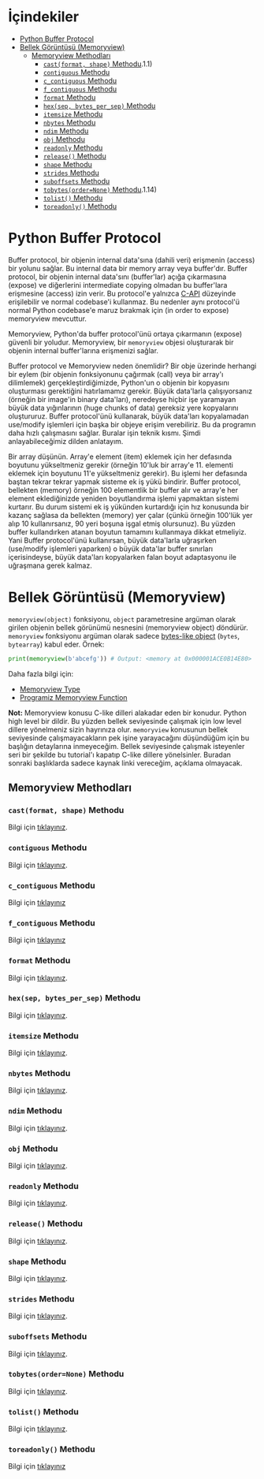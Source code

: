 # İçindekiler

- [Python Buffer Protocol](#1)
- [Bellek Görüntüsü (Memoryview)](#2)
    - [Memoryview Methodları](#2.1)
        - [`cast(format, shape)` Methodu](#2.1.1).1.1)
        - [`contiguous` Methodu](#2.1.2)
        - [`c_contiguous` Methodu](#2.1.2.1)
        - [`f_contiguous` Methodu](#2.1.2.2)
        - [`format` Methodu](#2.1.3)
        - [`hex(sep, bytes_per_sep)` Methodu](#2.1.4)
        - [`itemsize` Methodu](#2.1.5)
        - [`nbytes` Methodu](#2.1.6)
        - [`ndim` Methodu](#2.1.7)
        - [`obj` Methodu](#2.1.8)
        - [`readonly` Methodu](#2.1.9)
        - [`release()` Methodu](#2.1.10)
        - [`shape` Methodu](#2.1.11)
        - [`strides` Methodu](#2.1.12)
        - [`suboffsets` Methodu](#2.1.13)
        - [`tobytes(order=None)` Methodu](#2.1.14).1.14)
        - [`tolist()` Methodu](#2.1.15)
        - [`toreadonly()` Methodu](#2.1.16)

<h1 id="1">Python Buffer Protocol</h1>

Buffer protocol, bir objenin internal data'sına (dahili veri) erişmenin (access) bir yolunu sağlar. Bu internal data bir memory array veya buffer'dır. Buffer protocol, bir objenin internal data'sını (buffer'lar) açığa çıkarmasına (expose) ve diğerlerini intermediate copying olmadan bu buffer'lara erişmesine (access) izin verir. Bu protocol'e yalnızca [C-API](https://docs.python.org/3/c-api/ "https://docs.python.org/3/c-api/") düzeyinde erişilebilir ve normal codebase'i kullanmaz. Bu nedenler aynı protocol'ü normal Python codebase'e maruz bırakmak için (in order to expose) memoryview mevcuttur.

Memoryview, Python'da buffer protocol'ünü ortaya çıkarmanın (expose) güvenli bir yoludur. Memoryview, bir `memoryview` objesi oluşturarak bir objenin internal buffer'larına erişmenizi sağlar.

Buffer protocol ve Memoryview neden önemlidir? Bir obje üzerinde herhangi bir eylem (bir objenin fonksiyonunu çağırmak (call) veya bir array'ı dilimlemek) gerçekleştirdiğimizde, Python'un o objenin bir kopyasını oluşturması gerektiğini hatırlamamız gerekir. Büyük data'larla çalışıyorsanız (örneğin bir image'in binary data'ları), neredeyse hiçbir işe yaramayan büyük data yığınlarının (huge chunks of data) gereksiz yere kopyalarını oluştururuz. Buffer protocol'ünü kullanarak, büyük data'ları kopyalamadan use/modify işlemleri için başka bir objeye erişim verebiliriz. Bu da programın daha hızlı çalışmasını sağlar. Buralar işin teknik kısmı. Şimdi anlayabileceğimiz dilden anlatayım.

Bir array düşünün. Array'e element (item) eklemek için her defasında boyutunu yükseltmeniz gerekir (örneğin 10'luk bir array'e 11. elementi eklemek için boyutunu 11'e yükseltmeniz gerekir). Bu işlemi her defasında baştan tekrar tekrar yapmak sisteme ek iş yükü bindirir. Buffer protocol, bellekten (memory) örneğin 100 elementlik bir buffer alır ve array'e her element eklediğinizde yeniden boyutlandırma işlemi yapmaktan sistemi kurtarır. Bu durum sistemi ek iş yükünden kurtardığı için hız konusunda bir kazanç sağlasa da bellekten (memory) yer çalar (çünkü örneğin 100'lük yer alıp 10 kullanırsanız, 90 yeri boşuna işgal etmiş olursunuz). Bu yüzden buffer kullandırken atanan boyutun tamamını kullanmaya dikkat etmeliyiz. Yani Buffer protocol'ünü kullanırsan, büyük data'larla uğraşırken (use/modify işlemleri yaparken) o büyük data'lar buffer sınırları içerisindeyse, büyük data'ları kopyalarken falan boyut adaptasyonu ile uğraşmana gerek kalmaz.

<h1 id="2">Bellek Görüntüsü (Memoryview)</h1>

`memoryview(object)` fonksiyonu, `object` parametresine argüman olarak girilen objenin bellek görünümü nesnesini (memoryview object) döndürür. `memoryview` fonksiyonu argüman olarak sadece [bytes-like object](https://docs.python.org/3/glossary.html#term-bytes-like-object "https://docs.python.org/3/glossary.html#term-bytes-like-object") (`bytes`, `bytearray`) kabul eder. Örnek:
```py
print(memoryview(b'abcefg')) # Output: <memory at 0x000001ACE0B14E80>
```
Daha fazla bilgi için:
- [Memoryview Type](https://docs.python.org/3/library/stdtypes.html#memoryview)
- [Programiz Memoryview Function](https://www.programiz.com/python-programming/methods/built-in/memoryview)

**Not:** Memoryview konusu C-like dilleri alakadar eden bir konudur. Python high level bir dildir. Bu yüzden bellek seviyesinde çalışmak için low level dillere yönelmeniz sizin hayrınıza olur. `memoryview` konusunun bellek seviyesinde çalışmayacakların pek işine yarayacağını düşündüğüm için bu başlığın detaylarına inmeyeceğim. Bellek seviyesinde çalışmak isteyenler seri bir şekilde bu tutorial'ı kapatıp C-like dillere yönelsinler. Buradan sonraki başlıklarda sadece kaynak linki vereceğim, açıklama olmayacak.

<h2 id="2.1">Memoryview Methodları</h2>

<h3 id="2.1.1"><code>cast(format, shape)</code> Methodu</h3>

Bilgi için [tıklayınız](https://docs.python.org/3/library/stdtypes.html#memoryview.cast).

<h3 id="2.1.2"><code>contiguous</code> Methodu</h3>

Bilgi için [tıklayınız](https://docs.python.org/3/library/stdtypes.html#memoryview.contiguous "https://docs.python.org/3/library/stdtypes.html#memoryview.contiguous").

<h3 id="2.1.2.1"><code>c_contiguous</code> Methodu</h3>

Bilgi için [tıklayınız](https://docs.python.org/3/library/stdtypes.html#memoryview.c_contiguous "https://docs.python.org/3/library/stdtypes.html#memoryview.c_contiguous")

<h3 id="2.1.2.2"><code>f_contiguous</code> Methodu</h3>

Bilgi için [tıklayınız](https://docs.python.org/3/library/stdtypes.html#memoryview.f_contiguous "https://docs.python.org/3/library/stdtypes.html#memoryview.f_contiguous")

<h3 id="2.1.3"><code>format</code> Methodu</h3>

Bilgi için [tıklayınız](https://docs.python.org/3/library/stdtypes.html#memoryview.format "https://docs.python.org/3/library/stdtypes.html#memoryview.format").

<h3 id="2.1.4"><code>hex(sep, bytes_per_sep)</code> Methodu</h3>

Bilgi için [tıklayınız](https://docs.python.org/3/library/stdtypes.html#memoryview.hex "https://docs.python.org/3/library/stdtypes.html#memoryview.hex").

<h3 id="2.1.5"><code>itemsize</code> Methodu</h3>

Bilgi için [tıklayınız](https://docs.python.org/3/library/stdtypes.html#memoryview.itemsize "https://docs.python.org/3/library/stdtypes.html#memoryview.itemsize").

<h3 id="2.1.6"><code>nbytes</code> Methodu</h3>

Bilgi için [tıklayınız](https://docs.python.org/3/library/stdtypes.html#memoryview.nbytes "https://docs.python.org/3/library/stdtypes.html#memoryview.nbytes").

<h3 id="2.1.7"><code>ndim</code> Methodu</h3>

Bilgi için [tıklayınız](https://docs.python.org/3/library/stdtypes.html#memoryview.ndim "https://docs.python.org/3/library/stdtypes.html#memoryview.ndim").

<h3 id="2.1.8"><code>obj</code> Methodu</h3>

Bilgi için [tıklayınız](https://docs.python.org/3/library/stdtypes.html#memoryview.obj "https://docs.python.org/3/library/stdtypes.html#memoryview.obj").

<h3 id="2.1.9"><code>readonly</code> Methodu</h3>

Bilgi için [tıklayınız](https://docs.python.org/3/library/stdtypes.html#memoryview.readonly "https://docs.python.org/3/library/stdtypes.html#memoryview.readonly").

<h3 id="2.1.10"><code>release()</code> Methodu</h3>

Bilgi için [tıklayınız](https://docs.python.org/3/library/stdtypes.html#memoryview.release "https://docs.python.org/3/library/stdtypes.html#memoryview.release").

<h3 id="2.1.11"><code>shape</code> Methodu</h3>

Bilgi için [tıklayınız](https://docs.python.org/3/library/stdtypes.html#memoryview.shape "https://docs.python.org/3/library/stdtypes.html#memoryview.shape").

<h3 id="2.1.12"><code>strides</code> Methodu</h3>

Bilgi için [tıklayınız](https://docs.python.org/3/library/stdtypes.html#memoryview.strides "https://docs.python.org/3/library/stdtypes.html#memoryview.strides").

<h3 id="2.1.13"><code>suboffsets</code> Methodu</h3>

Bilgi için [tıklayınız](https://docs.python.org/3/library/stdtypes.html#memoryview.suboffsets "https://docs.python.org/3/library/stdtypes.html#memoryview.suboffsets").

<h3 id="2.1.14"><code>tobytes(order=None)</code> Methodu</h3>

Bilgi için [tıklayınız](https://docs.python.org/3/library/stdtypes.html#memoryview.tobytes "https://docs.python.org/3/library/stdtypes.html#memoryview.tobytes").

<h3 id="2.1.15"><code>tolist()</code> Methodu</h3>

Bilgi için [tıklayınız](https://docs.python.org/3/library/stdtypes.html#memoryview.tolist "https://docs.python.org/3/library/stdtypes.html#memoryview.tolist").

<h3 id="2.1.16"><code>toreadonly()</code> Methodu</h3>

Bilgi için [tıklayınız](https://docs.python.org/3/library/stdtypes.html#memoryview.toreadonly "https://docs.python.org/3/library/stdtypes.html#memoryview.toreadonly")


